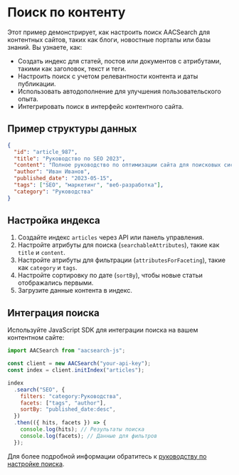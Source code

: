 # Поиск по контенту

Этот пример демонстрирует, как настроить поиск AACSearch для контентных сайтов, таких как блоги, новостные порталы или базы знаний. Вы узнаете, как:

- Создать индекс для статей, постов или документов с атрибутами, такими как заголовок, текст и теги.
- Настроить поиск с учетом релевантности контента и даты публикации.
- Использовать автодополнение для улучшения пользовательского опыта.
- Интегрировать поиск в интерфейс контентного сайта.

## Пример структуры данных

```json
{
  "id": "article_987",
  "title": "Руководство по SEO 2023",
  "content": "Полное руководство по оптимизации сайта для поисковых систем...",
  "author": "Иван Иванов",
  "published_date": "2023-05-15",
  "tags": ["SEO", "маркетинг", "веб-разработка"],
  "category": "Руководства"
}
```

## Настройка индекса

1. Создайте индекс `articles` через API или панель управления.
2. Настройте атрибуты для поиска (`searchableAttributes`), такие как `title` и `content`.
3. Настройте атрибуты для фильтрации (`attributesForFaceting`), такие как `category` и `tags`.
4. Настройте сортировку по дате (`sortBy`), чтобы новые статьи отображались первыми.
5. Загрузите данные контента в индекс.

## Интеграция поиска

Используйте JavaScript SDK для интеграции поиска на вашем контентном сайте:

```javascript
import AACSearch from "aacsearch-js";

const client = new AACSearch("your-api-key");
const index = client.initIndex("articles");

index
  .search("SEO", {
    filters: "category:Руководства",
    facets: ["tags", "author"],
    sortBy: "published_date:desc",
  })
  .then(({ hits, facets }) => {
    console.log(hits); // Результаты поиска
    console.log(facets); // Данные для фильтров
  });
```

Для более подробной информации обратитесь к [руководству по настройке поиска](../../guides/search/relevance.md).
